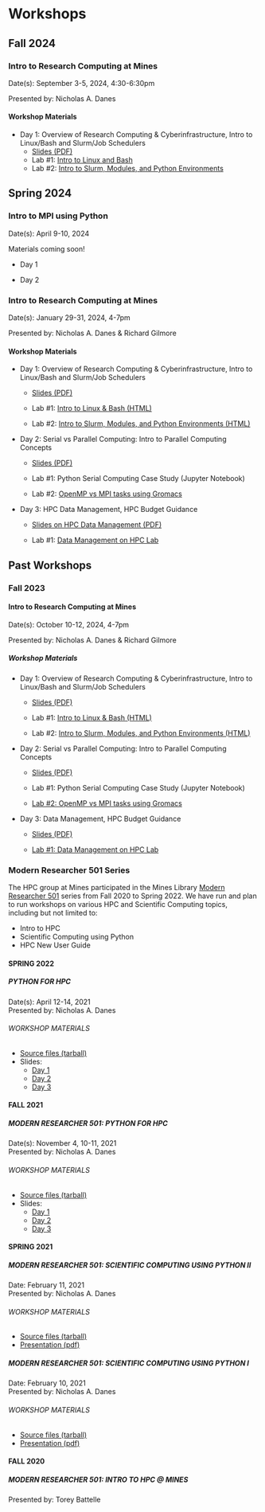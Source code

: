 # Workshops

## Fall 2024

### Intro to Research Computing at Mines

Date(s): September 3-5, 2024, 4:30-6:30pm

Presented by: Nicholas A. Danes

#### Workshop Materials

* Day 1: Overview of Research Computing & Cyberinfrastructure, Intro to Linux/Bash and Slurm/Job Schedulers
  * [Slides (PDF)](/_static/workshop_files/HPC-Workshop-PartI-Fall2024.pdf)
  * Lab #1: [Intro to Linux and Bash](./workshops/fall2024/Intro_to_Linux_and_Bash_Lab_-_HPC_Workshop.md)
  * Lab #2: [Intro to Slurm, Modules, and Python Environments](./workshops/fall2024/Intro_to_Slurm_and_Python_Lab.md)

## Spring 2024

### Intro to MPI using Python 

Date(s): April 9-10, 2024

Materials coming soon!

* Day 1

* Day 2

### Intro to Research Computing at Mines

Date(s): January 29-31, 2024, 4-7pm

Presented by: Nicholas A. Danes & Richard Gilmore

#### Workshop Materials

* Day 1: Overview of Research Computing & Cyberinfrastructure, Intro to Linux/Bash and Slurm/Job Schedulers
  
  * [Slides (PDF)](https://wpfiles.mines.edu/wp-content/uploads/ciarc/workshop_files/Spring2024/HPC-Workshop-PartI-Spring2024.pdf)
  
  * Lab #1: [Intro to Linux & Bash (HTML)](https://wpfiles.mines.edu/wp-content/uploads/ciarc/workshop_files/Spring2024/Intro%20to%20Linux%20&%20Bash%20Lab%20-%20HPC%20Workshop.html)
  
  * Lab #2: [Intro to Slurm, Modules, and Python Environments (HTML)](https://wpfiles.mines.edu/wp-content/uploads/ciarc/workshop_files/Spring2024/Intro%20to%20Slurm%20&%20Python%20Lab.html)

* Day 2: Serial vs Parallel Computing: Intro to Parallel Computing Concepts
  
  * [Slides (PDF)](https://wpfiles.mines.edu/wp-content/uploads/ciarc/workshop_files/Spring2024/HPC-Workshop-PartII-Spring2024.pdf)
  
  * Lab #1: Python Serial Computing Case Study (Jupyter Notebook)
  
  * Lab #2: [OpenMP vs MPI tasks using Gromacs](https://wpfiles.mines.edu/wp-content/uploads/ciarc/workshop_files/Spring2024/Intro%20to%20Parallel%20Processing%20on%20HPC%20-%20GROMACS.html)

* Day 3: HPC Data Management, HPC Budget Guidance
  
  * [Slides on HPC Data Management (PDF)](https://wpfiles.mines.edu/wp-content/uploads/ciarc/workshop_files/Spring2024/HPC-Workshop-PartIII-Spring2024.pdf)
  
  * Lab #1: [Data Management on HPC Lab](https://wpfiles.mines.edu/wp-content/uploads/ciarc/workshop_files/Spring2024/Data%20Management%20on%20HPC%20Lab%20Handout.html)

## Past Workshops

### Fall 2023

#### Intro to Research Computing at Mines

Date(s): October 10-12, 2024, 4-7pm

Presented by: Nicholas A. Danes & Richard Gilmore

##### Workshop Materials

* Day 1: Overview of Research Computing & Cyberinfrastructure, Intro to Linux/Bash and Slurm/Job Schedulers
  
  * [Slides (PDF)](https://wpfiles.mines.edu/wp-content/uploads/ciarc/workshop_files/Fall2023/HPC-Workshop-PartI-10-10-2023.pdf)
  
  * Lab #1: [Intro to Linux & Bash (HTML)](https://wpfiles.mines.edu/wp-content/uploads/ciarc/workshop_files/Fall2023/Intro%20to%20Linux%20&%20Bash%20Lab%20-%20HPC%20Workshop.html)
   
  * Lab #2: [Intro to Slurm, Modules, and Python Environments (HTML)](https://wpfiles.mines.edu/wp-content/uploads/ciarc/workshop_files/Fall2023/Intro%20to%20Slurm%20&%20Python%20Lab.html)

* Day 2: Serial vs Parallel Computing: Intro to Parallel Computing Concepts 
  
  * [Slides (PDF)](https://wpfiles.mines.edu/wp-content/uploads/ciarc/workshop_files/Fall2023/HPC-Workshop-PartII-10-11-2023.pdf)
  
  * Lab #1: Python Serial Computing Case Study (Jupyter Notebook) 
  
  * [Lab #2: OpenMP vs MPI tasks using Gromacs](https://wpfiles.mines.edu/wp-content/uploads/ciarc/workshop_files/Fall2023/Intro%20to%20Parallel%20Processing%20on%20HPC%20-%20GROMACS.html)

* Day 3: Data Management, HPC Budget Guidance
  
  * [Slides (PDF)](https://wpfiles.mines.edu/wp-content/uploads/ciarc/workshop_files/Fall2023/HPC-Workshop-PartIII-10-12-2023.pdf)
  
  * [Lab #1: Data Management on HPC Lab](https://wpfiles.mines.edu/wp-content/uploads/ciarc/workshop_files/Fall2023/Data%20Management%20on%20HPC%20Lab%20Handout.html)



### Modern Researcher 501 Series

The HPC group at Mines participated in the Mines Library [Modern Researcher 501](https://libguides.mines.edu/researcher501) series from Fall 2020 to Spring 2022. We have run and plan to run workshops on various HPC and Scientific Computing topics, including but not limited to:

* Intro to HPC
* Scientific Computing using Python
* HPC New User Guide

#### SPRING 2022

##### PYTHON FOR HPC

Date(s): April 12-14, 2021  
Presented by: Nicholas A. Danes

###### WORKSHOP MATERIALS

* [Source files (tarball)](https://wpfiles.mines.edu/ciarc/workshop_files/Spring2022/PythonHPC-Workshop-Spring2022-Files.tar.gz)
* Slides:
  * [Day 1](https://wpfiles.mines.edu/ciarc/workshop_files/Spring2022/PythonHPC-Workshop-Day1.pdf)
  * [Day 2](https://wpfiles.mines.edu/ciarc/workshop_files/Spring2022/PythonHPC-Workshop-Day2.pdf)
  * [Day 3](https://wpfiles.mines.edu/ciarc/workshop_files/Spring2022/PythonHPC-Workshop-Day3.pdf)

#### FALL 2021

##### MODERN RESEARCHER 501: PYTHON FOR HPC

Date(s): November 4, 10-11, 2021  
Presented by: Nicholas A. Danes

###### WORKSHOP MATERIALS

* [Source files (tarball)](https://wpfiles.mines.edu/ciarc/workshop_files/PythonHPC-Workshop-Fall2021-Files.tar.gz)
* Slides:
  * [Day 1](https://ciarc.mines.edu/wp-content/uploads/sites/310/2021/12/PythonHPC-Workshop-Day1_Fall2021.pdf)
  * [Day 2](https://ciarc.mines.edu/wp-content/uploads/sites/310/2021/12/PythonHPC-Workshop-Day2_Fall2021.pdf)
  * [Day 3](https://ciarc.mines.edu/wp-content/uploads/sites/310/2021/12/PythonHPC-Workshop-Day3_Fall2021.pdf)

#### SPRING 2021

##### MODERN RESEARCHER 501: SCIENTIFIC COMPUTING USING PYTHON II

Date: February 11, 2021  
Presented by: Nicholas A. Danes

###### WORKSHOP MATERIALS

* [Source files (tarball)](https://ciarc.mines.edu/wp-content/uploads/sites/310/2021/03/spring2021_scientific_computing_using_python_II.tar_.gz)
* [Presentation (pdf)](https://ciarc.mines.edu/wp-content/uploads/sites/310/2021/03/PythonHPC-WorkshopII.pdf)

##### MODERN RESEARCHER 501: SCIENTIFIC COMPUTING USING PYTHON I

Date: February 10, 2021  
Presented by: Nicholas A. Danes

###### WORKSHOP MATERIALS

* [Source files (tarball)](https://ciarc.mines.edu/wp-content/uploads/sites/310/2021/03/spring2021_scientific_computing_using_python_I.tar_.gz)
* [Presentation (pdf)](https://ciarc.mines.edu/wp-content/uploads/sites/310/2021/03/PythonHPC-WorkshopI.pdf)

#### FALL 2020

##### MODERN RESEARCHER 501: INTRO TO HPC @ MINES

Presented by: Torey Battelle
